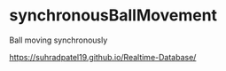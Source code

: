# synchronousBallMovement
Ball moving synchronously

https://suhradpatel19.github.io/Realtime-Database/
